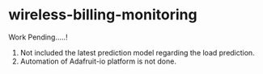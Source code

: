 # wireless-billing-monitoring

Work Pending.....!

1. Not included the latest prediction model regarding the load prediction.
2. Automation of Adafruit-io platform is not done.
